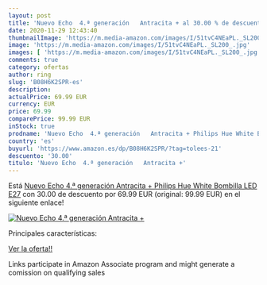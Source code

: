 ```yaml
---
layout: post
title: 'Nuevo Echo  4.ª generación   Antracita + al 30.00 % de descuento'
date: 2020-11-29 12:43:40
thumbnailImage: 'https://m.media-amazon.com/images/I/51tvC4NEaPL._SL200_.jpg'
image: 'https://m.media-amazon.com/images/I/51tvC4NEaPL._SL200_.jpg'
images: [ 'https://m.media-amazon.com/images/I/51tvC4NEaPL._SL200_.jpg' ]
comments: true
category: ofertas
author: ring
slug: 'B08H6K2SPR-es'
description:
actualPrice: 69.99 EUR
currency: EUR
price: 69.99
comparePrice: 99.99 EUR
inStock: true
prodname: 'Nuevo Echo  4.ª generación   Antracita + Philips Hue White Bombilla LED E27'
country: 'es'
buyurl: 'https://www.amazon.es/dp/B08H6K2SPR/?tag=tolees-21'
descuento: '30.00'
titulo: 'Nuevo Echo  4.ª generación   Antracita +'
---
```


Está [Nuevo Echo  4.ª generación   Antracita + Philips Hue White Bombilla LED E27](https://www.amazon.es/dp/B08H6K2SPR/?tag=tolees-21) con 30.00 de descuento por 69.99 EUR (original: 99.99 EUR) en el siguiente enlace!

[![Nuevo Echo  4.ª generación   Antracita +](https://m.media-amazon.com/images/I/51tvC4NEaPL._SL200_.jpg)](https://www.amazon.es/dp/B08H6K2SPR/?tag=tolees-21)

Principales características:


[Ver la oferta!!](https://www.amazon.es/dp/B08H6K2SPR/?tag=tolees-21)

Links participate in Amazon Associate program and might generate a comission on qualifying sales


